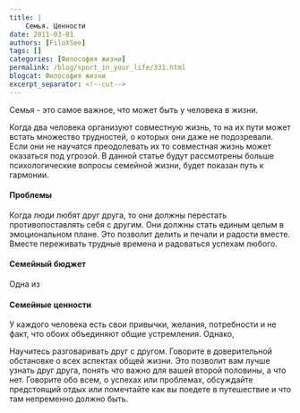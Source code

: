 ```yaml
---
title: |
    Семья. Ценности
date: 2011-03-01
authors: [FiloXSee]
tags: []
categories: [Философия жизни]
permalink: /blog/sport_in_your_life/331.html
blogcat: Философия жизни
excerpt_separator: <!--cut-->
---
```


Семья - это самое важное, что может быть у человека в жизни.

Когда два человека организуют совместную жизнь, то на их пути может встать множество трудностей, о которых они даже не подозревали. Если они не научатся преодолевать их то совместная жизнь может оказаться под угрозой. В данной статье будут рассмотрены больше психологические вопросы семейной жизни, будет показан путь к гармонии.

<!--cut-->

#### Проблемы


Когда люди любят друг друга, то они должны перестать противопоставлять себя с другим. Они должны стать единым целым в эмоциональном плане. Это позволит делить и печали и радости вместе. Вместе переживать трудные времена и радоваться успехам любого.

#### Семейный бюджет

Одна из 

#### Семейные ценности


У каждого человека есть свои привычки, желания, потребности и не факт, что обоих объединяют общие устремления. Однако, 

Научитесь разговаривать друг с другом. Говорите в доверительной обстановке о всех аспектах общей жизни. Это позволит вам лучше узнать друг друга, понять что важно для вашей второй половины, а что нет. Говорите обо всем, о успехах или проблемах, обсуждайте предстоящий отдых или помечтайте как вы поедете в путешествие и что там непременно должно быть.
